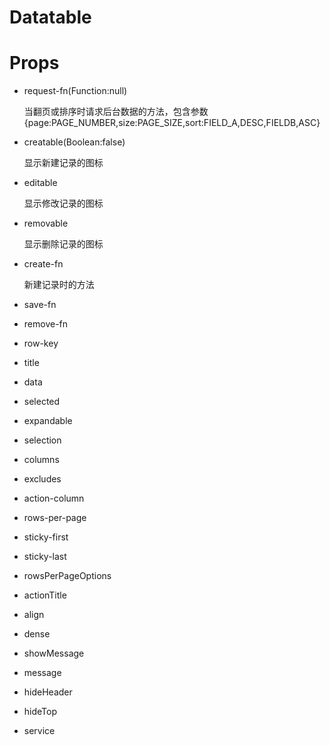 Datatable
=========
# Props
- request-fn(Function:null)
    
    当翻页或排序时请求后台数据的方法，包含参数{page:PAGE_NUMBER,size:PAGE_SIZE,sort:FIELD_A,DESC,FIELDB,ASC}

- creatable(Boolean:false)

    显示新建记录的图标

- editable

    显示修改记录的图标

- removable

    显示删除记录的图标

- create-fn

    新建记录时的方法

- save-fn
- remove-fn
- row-key
- title
- data
- selected
- expandable
- selection
- columns
- excludes
- action-column
- rows-per-page
- sticky-first
- sticky-last
- rowsPerPageOptions
- actionTitle
- align
- dense
- showMessage
- message
- hideHeader
- hideTop
- service